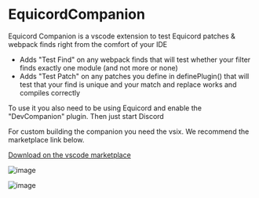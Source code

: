 # EquicordCompanion

Equicord Companion is a vscode extension to test Equicord patches & webpack finds right from the comfort of your IDE

- Adds "Test Find" on any webpack finds that will test whether your filter finds exactly one module (and not more or none)
- Adds "Test Patch" on any patches you define in definePlugin() that will test that your find is unique and your match and replace works and compiles correctly

To use it you also need to be using Equicord and enable the  "DevCompanion" plugin. Then just start Discord

For custom building the companion you need the vsix. We recommend the marketplace link below.

[Download on the vscode marketplace](https://marketplace.visualstudio.com/items?itemName=thororen.equicord-companion)

![image](https://github.com/user-attachments/assets/d11bd60a-daca-4393-9210-542ddbee1665)

![image](https://github.com/user-attachments/assets/204aef0d-74a8-4cac-8876-24fed51e7df2)
